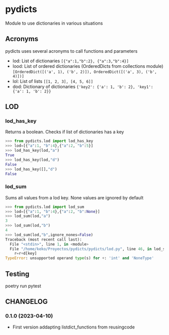 # pydicts
Module to use dictionaries in various situations

## Acronyms
pydicts uses several acronyms to call functions and parameters

- lod: List of dictionaries `[{"a":1,"b":2}, {"a":3,"b":4}]`
- lood: List of ordered dictionaries (OrderedDicts from collections module) `[OrderedDict([('a', 1), ('b', 2)]), OrderedDict([('a', 3), ('b', 4)])]`
- lol: List of lists `[[1, 2, 3], [4, 5, 6]]` 
- dod: Dictionary of dictionaries `{'key2': {'a': 1, 'b': 2}, 'key1': {'a': 1, 'b': 2}}`

## LOD
### lod_has_key

Returns a boolean. Checks if list of dictionaries has a key

```python
>>> from pydicts.lod import lod_has_key
>>> lod=[{"a":1, "b":4},{"a":2, "b":5}]
>>> lod_has_key(lod,"a")
True
>>> lod_has_key(lod,"d")
False
>>> lod_has_key([],"d")
False
```

### lod_sum

Sums all values from a lod key. None values are ignored by default

```python
>>> from pydicts.lod import lod_sum
>>> lod=[{"a":1, "b":4},{"a":2, "b":None}]
>>> lod_sum(lod,"a")
3
>>> lod_sum(lod,"b")
4
>>> lod_sum(lod,"b",ignore_nones=False)
Traceback (most recent call last):
  File "<stdin>", line 1, in <module>
  File "/home/keko/Proyectos/pydicts/pydicts/lod.py", line 46, in lod_sum
    r=r+d[key]
TypeError: unsupported operand type(s) for +: 'int' and 'NoneType'
```

## Testing
poetry run pytest

## CHANGELOG
### 0.1.0 (2023-04-10)
- First version addapting listdict_functions from reusingcode
